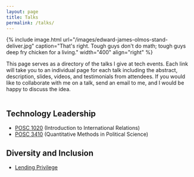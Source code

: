 ```yaml
---
layout: page
title: Talks
permalink: /talks/
---
```


{% include image.html url="/images/edward-james-olmos-stand-deliver.jpg" caption="That's right. Tough guys don't do math; tough guys deep fry chicken for a living." width="400" align="right" %}

This page serves as a directory of the talks I give at tech events. Each link will take you to an individual page for each talk including the abstract, description, slides, videos, and testimonials from attendees. If you would like to collaborate with me on a talk, send an email to me, and I would be happy to discuss the idea.

<hr style="clear:both;visibility: hidden;" />  


## Technology Leadership

* [POSC 1020](/teaching/posc-1020-introduction-to-international-relations/) (Introduction to International Relations)
* [POSC 3410](/teaching/posc-3410-quantitative-methods-in-political-science/) (Quantitative Methods in Political Science)

## Diversity and Inclusion

* [Lending Privilege](/talks/lending-privilege/)

